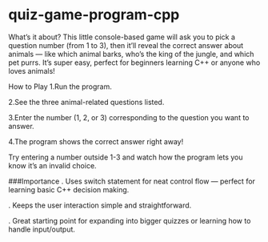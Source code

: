 # quiz-game-program-cpp

What’s it about?
This little console-based game will ask you to pick a question number (from 1 to 3), then it’ll reveal the correct answer about animals — like which animal barks, who’s the king of the jungle, and which pet purrs. It’s super easy, perfect for beginners learning C++ or anyone who loves animals!

How to Play
1.Run the program.

2.See the three animal-related questions listed.

3.Enter the number (1, 2, or 3) corresponding to the question you want to answer.

4.The program shows the correct answer right away!

Try entering a number outside 1-3 and watch how the program lets you know it’s an invalid choice. 

###Importance
. Uses switch statement for neat control flow — perfect for learning basic C++ decision making.

. Keeps the user interaction simple and straightforward.

. Great starting point for expanding into bigger quizzes or learning how to handle input/output.
